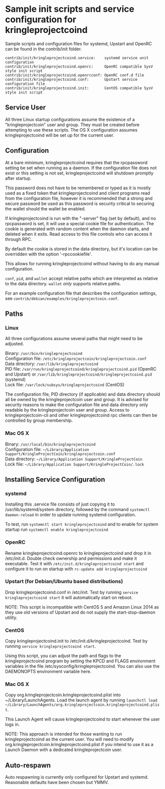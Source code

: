 Sample init scripts and service configuration for kringleprojectcoind
==========================================================

Sample scripts and configuration files for systemd, Upstart and OpenRC
can be found in the contrib/init folder.

    contrib/init/kringleprojectcoind.service:    systemd service unit configuration
    contrib/init/kringleprojectcoind.openrc:     OpenRC compatible SysV style init script
    contrib/init/kringleprojectcoind.openrcconf: OpenRC conf.d file
    contrib/init/kringleprojectcoind.conf:       Upstart service configuration file
    contrib/init/kringleprojectcoind.init:       CentOS compatible SysV style init script

Service User
---------------------------------

All three Linux startup configurations assume the existence of a "kringleprojectcoin" user
and group.  They must be created before attempting to use these scripts.
The OS X configuration assumes kringleprojectcoind will be set up for the current user.

Configuration
---------------------------------

At a bare minimum, kringleprojectcoind requires that the rpcpassword setting be set
when running as a daemon.  If the configuration file does not exist or this
setting is not set, kringleprojectcoind will shutdown promptly after startup.

This password does not have to be remembered or typed as it is mostly used
as a fixed token that kringleprojectcoind and client programs read from the configuration
file, however it is recommended that a strong and secure password be used
as this password is security critical to securing the wallet should the
wallet be enabled.

If kringleprojectcoind is run with the "-server" flag (set by default), and no rpcpassword is set,
it will use a special cookie file for authentication. The cookie is generated with random
content when the daemon starts, and deleted when it exits. Read access to this file
controls who can access it through RPC.

By default the cookie is stored in the data directory, but it's location can be overridden
with the option '-rpccookiefile'.

This allows for running kringleprojectcoind without having to do any manual configuration.

`conf`, `pid`, and `wallet` accept relative paths which are interpreted as
relative to the data directory. `wallet` *only* supports relative paths.

For an example configuration file that describes the configuration settings,
see `contrib/debian/examples/kringleprojectcoin.conf`.

Paths
---------------------------------

### Linux

All three configurations assume several paths that might need to be adjusted.

Binary:              `/usr/bin/kringleprojectcoind`  
Configuration file:  `/etc/kringleprojectcoin/kringleprojectcoin.conf`  
Data directory:      `/var/lib/kringleprojectcoind`  
PID file:            `/var/run/kringleprojectcoind/kringleprojectcoind.pid` (OpenRC and Upstart) or `/var/lib/kringleprojectcoind/kringleprojectcoind.pid` (systemd)  
Lock file:           `/var/lock/subsys/kringleprojectcoind` (CentOS)  

The configuration file, PID directory (if applicable) and data directory
should all be owned by the kringleprojectcoin user and group.  It is advised for security
reasons to make the configuration file and data directory only readable by the
kringleprojectcoin user and group.  Access to kringleprojectcoin-cli and other kringleprojectcoind rpc clients
can then be controlled by group membership.

### Mac OS X

Binary:              `/usr/local/bin/kringleprojectcoind`  
Configuration file:  `~/Library/Application Support/KringleProjectCoin/kringleprojectcoin.conf`  
Data directory:      `~/Library/Application Support/KringleProjectCoin`  
Lock file:           `~/Library/Application Support/KringleProjectCoin/.lock`  

Installing Service Configuration
-----------------------------------

### systemd

Installing this .service file consists of just copying it to
/usr/lib/systemd/system directory, followed by the command
`systemctl daemon-reload` in order to update running systemd configuration.

To test, run `systemctl start kringleprojectcoind` and to enable for system startup run
`systemctl enable kringleprojectcoind`

### OpenRC

Rename kringleprojectcoind.openrc to kringleprojectcoind and drop it in /etc/init.d.  Double
check ownership and permissions and make it executable.  Test it with
`/etc/init.d/kringleprojectcoind start` and configure it to run on startup with
`rc-update add kringleprojectcoind`

### Upstart (for Debian/Ubuntu based distributions)

Drop kringleprojectcoind.conf in /etc/init.  Test by running `service kringleprojectcoind start`
it will automatically start on reboot.

NOTE: This script is incompatible with CentOS 5 and Amazon Linux 2014 as they
use old versions of Upstart and do not supply the start-stop-daemon utility.

### CentOS

Copy kringleprojectcoind.init to /etc/init.d/kringleprojectcoind. Test by running `service kringleprojectcoind start`.

Using this script, you can adjust the path and flags to the kringleprojectcoind program by
setting the KPCD and FLAGS environment variables in the file
/etc/sysconfig/kringleprojectcoind. You can also use the DAEMONOPTS environment variable here.

### Mac OS X

Copy org.kringleprojectcoin.kringleprojectcoind.plist into ~/Library/LaunchAgents. Load the launch agent by
running `launchctl load ~/Library/LaunchAgents/org.kringleprojectcoin.kringleprojectcoind.plist`.

This Launch Agent will cause kringleprojectcoind to start whenever the user logs in.

NOTE: This approach is intended for those wanting to run kringleprojectcoind as the current user.
You will need to modify org.kringleprojectcoin.kringleprojectcoind.plist if you intend to use it as a
Launch Daemon with a dedicated kringleprojectcoin user.

Auto-respawn
-----------------------------------

Auto respawning is currently only configured for Upstart and systemd.
Reasonable defaults have been chosen but YMMV.
